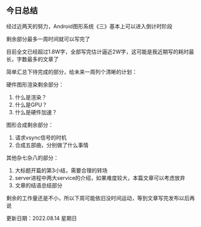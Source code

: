 ## 今日总结



经过近两天的努力，Android图形系统《三》基本上可以进入倒计时阶段

剩余部分最多一周时间就可以写完了

目前全文已经超过1.8W字，全部写完估计逼近2W字，这可能是我近期写的耗时最长，字数最多的文章了

简单汇总下待完成的部分，给未来一周列个清晰的计划：



硬件图形渲染剩余部分：

1. 什么是渲染？
2. 什么是GPU？
3. 什么是硬件加速？



图形合成剩余部分：

1. 请求vsync信号的时机
2. 合成五部曲，分别做了什么事情



其他杂七杂八的部分：

1. 大标题开篇的第3小结，需要合理的转场
2. server进程中两大service的介绍，如果难度较大，本篇文章可以考虑放弃
3. 文章的结语总结部分



剩余的工作量还是不小，所以下周可能依旧没时间运动，等到文章写完发布以后再说



更新日期：2022.08.14 星期日

